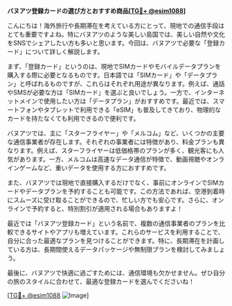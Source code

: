 **バヌアツ登録カードの選び方とおすすめ商品[[TG💪+ @esim1088](https://t.me/s/esim1088)]**

こんにちは！海外旅行や長期滞在を考えている方にとって、現地での通信手段はとても重要ですよね。特にバヌアツのような美しい島国では、美しい自然や文化をSNSでシェアしたい方も多いと思います。今回は、バヌアツで必要な「登録カード」について詳しく解説します。

まず、「登録カード」というのは、現地でSIMカードやモバイルデータプランを購入する際に必要となるものです。日本語では「SIMカード」や「データプラン」と呼ばれるものですが、これらはそれぞれ用途が異なります。例えば、通話やSMSが必要な方は「SIMカード」を選ぶと良いでしょう。一方で、インターネットメインで使用したい方は「データプラン」がおすすめです。最近では、スマートフォンやタブレットで利用できる「eSIM」も普及してきており、物理的なカードを持たなくても利用できるので便利です。

バヌアツでは、主に「スターフライヤー」や「メルコム」など、いくつかの主要な通信事業者が存在します。それぞれの事業者には特徴があり、料金プランも異なります。例えば、スターフライヤーは低価格帯のプランが多く、観光客にも人気があります。一方、メルコムは高速なデータ通信が特徴で、動画視聴やオンラインゲームなど、重いデータを使用する方におすすめです。

また、バヌアツでは現地で直接購入するだけでなく、事前にオンラインでSIMカードやデータプランを予約することも可能です。この方法であれば、空港到着時にスムーズに受け取ることができるので、忙しい方でも安心です。さらに、オンラインで予約すると、特別割引が適用される場合もありますよ！

最近では「バヌアツ登録カード」という名前で、複数の通信事業者のプランを比較できるサイトやアプリも増えています。これらのサービスを利用することで、自分に合った最適なプランを見つけることができます。特に、長期滞在を計画している方は、長期間使えるデータパッケージや無制限プランを検討してみましょう。

最後に、バヌアツで快適に過ごすためには、通信環境も欠かせません。ぜひ自分の旅のスタイルに合わせて、最適な登録カードを選んでくださいね！

[[TG💪+ @esim1088](https://t.me/s/esim1088) ![Image](https://i.postimg.cc/Y0z9fWf4/image.png)]